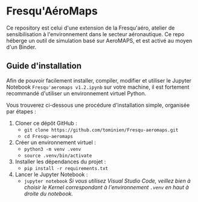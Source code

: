 # Fresqu'AéroMaps

Ce repository est celui d'une extension de la Fresqu'aéro, atelier de sensibilisation à l'environnement dans le secteur aéronautique. Ce repo héberge un outil de simulation basé sur AeroMAPS, et est activé au moyen d'un Binder.

## Guide d'installation

Afin de pouvoir facilement installer, compiler, modifier et utiliser le Jupyter Notebook `Fresqu'aeromaps v1.2.ipynb` sur votre machine, il est fortement recommandé d'utiliser un environnement virtuel Python.

Vous trouverez ci-dessous une procédure d'installation simple, organisée par étapes :

1. Cloner ce dépôt GitHub :
    - `git clone https://github.com/tominien/Fresqu-aeromaps.git`
    - `cd Fresqu-aeromaps`
2. Créer un environnement virtuel :
    - `python3 -m venv .venv`
    - `source .venv/bin/activate`
3. Installer les dépendances du projet :
    - `pip install -r requirements.txt`
4. Lancer le Jupyter Notebook :
    - `jupyter notebook` *Si vous utilisez Visual Studio Code, veillez bien à choisir le Kernel correspondant à l'environnement `.venv` en haut à droite du notebook.*
